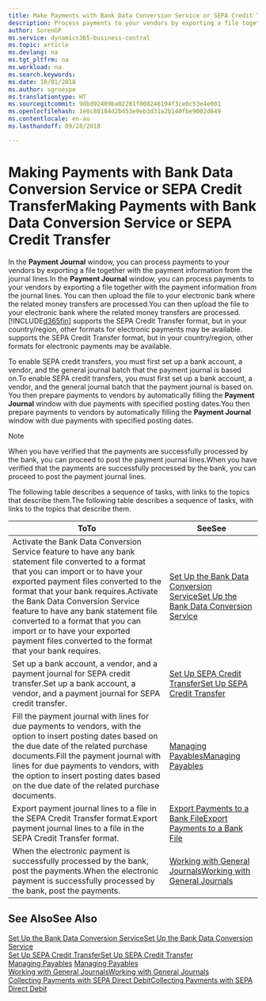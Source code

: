 ```yaml
---
title: Make Payments with Bank Data Conversion Service or SEPA Credit Transfer | Microsoft Docs
description: Process payments to your vendors by exporting a file together with the payment information from the journal lines.
author: SorenGP
ms.service: dynamics365-business-central
ms.topic: article
ms.devlang: na
ms.tgt_pltfrm: na
ms.workload: na
ms.search.keywords: 
ms.date: 10/01/2018
ms.author: sgroespe
ms.translationtype: HT
ms.sourcegitcommit: 9dbd92409ba02281f008246194f3ce0c53e4e001
ms.openlocfilehash: 1e0c88184d2b453e9eb3d31a2b140fbe9002d849
ms.contentlocale: en-au
ms.lasthandoff: 09/28/2018

---
```

# <a name="making-payments-with-bank-data-conversion-service-or-sepa-credit-transfer"></a><span data-ttu-id="1871f-103">Making Payments with Bank Data Conversion Service or SEPA Credit Transfer</span><span class="sxs-lookup"><span data-stu-id="1871f-103">Making Payments with Bank Data Conversion Service or SEPA Credit Transfer</span></span>
<span data-ttu-id="1871f-104">In the **Payment Journal** window, you can process payments to your vendors by exporting a file together with the payment information from the journal lines.</span><span class="sxs-lookup"><span data-stu-id="1871f-104">In the **Payment Journal** window, you can process payments to your vendors by exporting a file together with the payment information from the journal lines.</span></span> <span data-ttu-id="1871f-105">You can then upload the file to your electronic bank where the related money transfers are processed.</span><span class="sxs-lookup"><span data-stu-id="1871f-105">You can then upload the file to your electronic bank where the related money transfers are processed.</span></span> [!INCLUDE[d365fin](includes/d365fin_md.md)] <span data-ttu-id="1871f-106">supports the SEPA Credit Transfer format, but in your country/region, other formats for electronic payments may be available.</span><span class="sxs-lookup"><span data-stu-id="1871f-106"> supports the SEPA Credit Transfer format, but in your country/region, other formats for electronic payments may be available.</span></span>   

 <span data-ttu-id="1871f-107">To enable SEPA credit transfers, you must first set up a bank account, a vendor, and the general journal batch that the payment journal is based on.</span><span class="sxs-lookup"><span data-stu-id="1871f-107">To enable SEPA credit transfers, you must first set up a bank account, a vendor, and the general journal batch that the payment journal is based on.</span></span> <span data-ttu-id="1871f-108">You then prepare payments to vendors by automatically filling the **Payment Journal** window with due payments with specified posting dates.</span><span class="sxs-lookup"><span data-stu-id="1871f-108">You then prepare payments to vendors by automatically filling the **Payment Journal** window with due payments with specified posting dates.</span></span>  

> [!NOTE]  
>  <span data-ttu-id="1871f-109">When you have verified that the payments are successfully processed by the bank, you can proceed to post the payment journal lines.</span><span class="sxs-lookup"><span data-stu-id="1871f-109">When you have verified that the payments are successfully processed by the bank, you can proceed to post the payment journal lines.</span></span>  

 <span data-ttu-id="1871f-110">The following table describes a sequence of tasks, with links to the topics that describe them.</span><span class="sxs-lookup"><span data-stu-id="1871f-110">The following table describes a sequence of tasks, with links to the topics that describe them.</span></span>   

|<span data-ttu-id="1871f-111">**To**</span><span class="sxs-lookup"><span data-stu-id="1871f-111">**To**</span></span>|<span data-ttu-id="1871f-112">**See**</span><span class="sxs-lookup"><span data-stu-id="1871f-112">**See**</span></span>|  
|------------|-------------|  
|<span data-ttu-id="1871f-113">Activate the Bank Data Conversion Service feature to have any bank statement file converted to a format that you can import or to have your exported payment files converted to the format that your bank requires.</span><span class="sxs-lookup"><span data-stu-id="1871f-113">Activate the Bank Data Conversion Service feature to have any bank statement file converted to a format that you can import or to have your exported payment files converted to the format that your bank requires.</span></span>|[<span data-ttu-id="1871f-114">Set Up the Bank Data Conversion Service</span><span class="sxs-lookup"><span data-stu-id="1871f-114">Set Up the Bank Data Conversion Service</span></span>](bank-how-setup-bank-statement-service.md)|  
|<span data-ttu-id="1871f-115">Set up a bank account, a vendor, and a payment journal for SEPA credit transfer.</span><span class="sxs-lookup"><span data-stu-id="1871f-115">Set up a bank account, a vendor, and a payment journal for SEPA credit transfer.</span></span>|[<span data-ttu-id="1871f-116">Set Up SEPA Credit Transfer</span><span class="sxs-lookup"><span data-stu-id="1871f-116">Set Up SEPA Credit Transfer</span></span>](finance-how-to-set-up-sepa-credit-transfer.md)|  
|<span data-ttu-id="1871f-117">Fill the payment journal with lines for due payments to vendors, with the option to insert posting dates based on the due date of the related purchase documents.</span><span class="sxs-lookup"><span data-stu-id="1871f-117">Fill the payment journal with lines for due payments to vendors, with the option to insert posting dates based on the due date of the related purchase documents.</span></span>|[<span data-ttu-id="1871f-118">Managing Payables</span><span class="sxs-lookup"><span data-stu-id="1871f-118">Managing Payables</span></span>](payables-manage-payables.md)|  
|<span data-ttu-id="1871f-119">Export payment journal lines to a file in the SEPA Credit Transfer format.</span><span class="sxs-lookup"><span data-stu-id="1871f-119">Export payment journal lines to a file in the SEPA Credit Transfer format.</span></span>|[<span data-ttu-id="1871f-120">Export Payments to a Bank File</span><span class="sxs-lookup"><span data-stu-id="1871f-120">Export Payments to a Bank File</span></span>](payables-how-export-payments-bank-file.md)|  
|<span data-ttu-id="1871f-121">When the electronic payment is successfully processed by the bank, post the payments.</span><span class="sxs-lookup"><span data-stu-id="1871f-121">When the electronic payment is successfully processed by the bank, post the payments.</span></span>|[<span data-ttu-id="1871f-122">Working with General Journals</span><span class="sxs-lookup"><span data-stu-id="1871f-122">Working with General Journals</span></span>](ui-work-general-journals.md)|  

## <a name="see-also"></a><span data-ttu-id="1871f-123">See Also</span><span class="sxs-lookup"><span data-stu-id="1871f-123">See Also</span></span>  
[<span data-ttu-id="1871f-124">Set Up the Bank Data Conversion Service</span><span class="sxs-lookup"><span data-stu-id="1871f-124">Set Up the Bank Data Conversion Service</span></span>](bank-how-setup-bank-statement-service.md)  
[<span data-ttu-id="1871f-125">Set Up SEPA Credit Transfer</span><span class="sxs-lookup"><span data-stu-id="1871f-125">Set Up SEPA Credit Transfer</span></span>](finance-how-to-set-up-sepa-credit-transfer.md)  
<span data-ttu-id="1871f-126">[Managing Payables](payables-manage-payables.md) </span><span class="sxs-lookup"><span data-stu-id="1871f-126">[Managing Payables](payables-manage-payables.md) </span></span>  
[<span data-ttu-id="1871f-127">Working with General Journals</span><span class="sxs-lookup"><span data-stu-id="1871f-127">Working with General Journals</span></span>](ui-work-general-journals.md)  
[<span data-ttu-id="1871f-128">Collecting Payments with SEPA Direct Debit</span><span class="sxs-lookup"><span data-stu-id="1871f-128">Collecting Payments with SEPA Direct Debit</span></span>](finance-collect-payments-with-sepa-direct-debit.md)   


